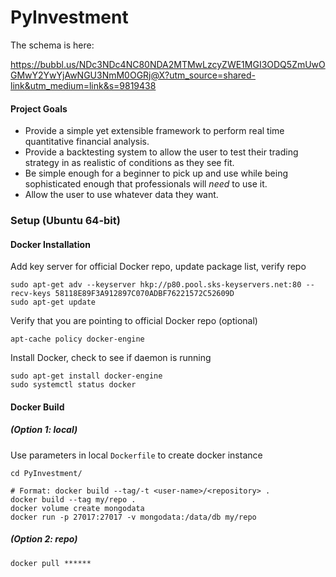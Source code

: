 PyInvestment
===

The schema is here:

https://bubbl.us/NDc3NDc4NC80NDA2MTMwLzcyZWE1MGI3ODQ5ZmUwOGMwY2YwYjAwNGU3NmM0OGRj@X?utm_source=shared-link&utm_medium=link&s=9819438


#### Project Goals
  * Provide a simple yet extensible framework to perform real time quantitative financial analysis.
  * Provide a backtesting system to allow the user to test their trading strategy in as realistic of conditions as they see fit.
  * Be simple enough for a beginner to pick up and use while being sophisticated enough that professionals will *need* to use it.
  * Allow the user to use whatever data they want.


<div class="pagebreak"></div>


### Setup (Ubuntu 64-bit)

#### Docker Installation
Add key server for official Docker repo, update package list, verify repo
```
sudo apt-get adv --keyserver hkp://p80.pool.sks-keyservers.net:80 --recv-keys 58118E89F3A912897C070ADBF76221572C52609D
sudo apt-get update

```
Verify that you are pointing to official Docker repo (optional)
```
apt-cache policy docker-engine
```

Install Docker, check to see if daemon is running
```
sudo apt-get install docker-engine
sudo systemctl status docker
```

#### Docker Build 
##### (Option 1: local)
Use parameters in local `Dockerfile` to create docker instance
```
cd PyInvestment/

# Format: docker build --tag/-t <user-name>/<repository> .
docker build --tag my/repo . 
docker volume create mongodata
docker run -p 27017:27017 -v mongodata:/data/db my/repo
```

##### (Option 2: repo)
```
docker pull ******
```  
  
